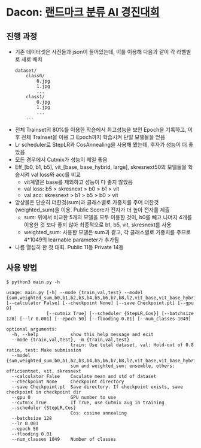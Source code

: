 # Dacon: [랜드마크 분류 AI 경진대회](https://dacon.io/competitions/official/235585/overview/)
## 진행 과정
* 기존 데이터셋은 사진들과 json이 들어있는데, 이를 이용해 다음과 같이 각 라벨별로 새로 배치
    ```shell
    dataset/
        class0/
            0.jpg
            1.jpg
            ...
        class1/
            0.jpg
            1.jpg
            ...
        ...
    ```
* 전체 Trainset의 80%를 이용한 학습에서 최고성능을 보인 Epoch을 기록하고, 이후 전체 Trainset을 이용 그 Epoch까지 학습시켜 단일 모델들을 얻음
* Lr scheduler로 StepLR과 CosAnnealing을 사용해 봤는데, 후자가 성능이 더 좋았음
* 모든 경우에서 Cutmix가 성능이 제일 좋음
* Eff_[b0, b1, b5], vit_[base, base_hybrid, large], skresnext50의 모델들을 학습시켜 val loss와 acc를 비교 
    * vit계열은 base를 제외하고 성능이 다 좋지 않았음
    * val loss: b5 > skresnext > b0 > b1 > vit
    * val acc: skresnext > b1 > b5 > b0 > vit
* 앙상블은 단순히 더한것(sum)과 클래스별로 가중치를 주어 더한것(weighted_sum)을 이용. Public Score가 전자가 더 높아 전자를 제출
    * sum: 위에서 비교한 5개의 모델을 모두 이용한 것이, b0를 빼고 나머지 4개를 이용한 것 보다 좋지 않아 최종적으로 b1, b5, vit, skresnext를 사용
    * weighted_sum: 사용한 모델은 sum과 같고, 각 클래스별로 가중치를 주므로 4*1049의 learnable parameter가 추가됨
* 나름 열심히 한 첫 대회. Public 11등 Private 14등

## 사용 방법
```shell
$ python3 main.py -h
```

```console
usage: main.py [-h] --mode {train,val,test} --model {sum,weighted_sum,b0,b1,b2,b3,b4,b5,b6,b7,b8,l2,vit_base,vit_base_hybrid,vit_large,skresnext50} [--calculator False] [--checkpoint None] [--save Checkpoint.pt] [--gpu 0]
               [--cutmix True] [--scheduler {StepLR,Cos}] [--batchsize 128] [--lr 0.001] [--epoch 50] [--flooding 0.01] [--num_classes 1049]

optional arguments:
  -h, --help            show this help message and exit
  --mode {train,val,test}, -m {train,val,test}
                        train: Use total dataset, val: Hold-out of 0.8 ratio, test: Make submission
  --model {sum,weighted_sum,b0,b1,b2,b3,b4,b5,b6,b7,b8,l2,vit_base,vit_base_hybrid,vit_large,skresnext50}
                        sum and weighted_sum: ensemble, others: efficientnet, vit, skresnext
  --calculator False    Caculate mean and std of dataset
  --checkpoint None     Checkpoint directory
  --save Checkpoint.pt  Save directory. If checkpoint exists, save checkpoint in checkpoint dir
  --gpu 0               GPU number to use
  --cutmix True         If True, use Cutmix aug in training
  --scheduler {StepLR,Cos}
                        Cos: cosine annealing
  --batchsize 128
  --lr 0.001
  --epoch 50
  --flooding 0.01
  --num_classes 1049    Number of classes
```